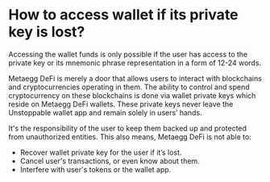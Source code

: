 # How to access wallet if its private key is lost?

Accessing the wallet funds is only possible if the user has access to the private key or its mnemonic phrase representation in a form of 12-24 words.

Metaegg DeFi is merely a door that allows users to interact with blockchains and cryptocurrencies operating in them. The ability to control and spend cryptocurrency on these blockchains is done via wallet private keys which reside on Metaegg DeFi wallets. These private keys never leave the Unstoppable wallet app and remain solely in users’ hands.

It's the responsibility of the user to keep them backed up and protected from unauthorized entities. This also means, Metaegg DeFi is not able to:

- Recover wallet private key for the user if it’s lost.
- Cancel user's transactions, or even know about them.
- Interfere with user's tokens or the wallet app.


